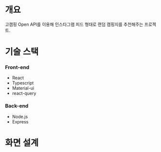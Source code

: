 # 개요
고캠핑 Open API를 이용해 인스타그램 피드 형태로 랜덤 캠핑지를 추천해주는 프로젝트.

# 기술 스택
### Front-end
- React
- Typescript
- Material-ui
- react-query

### Back-end
- Node.js
- Express

# 화면 설계

